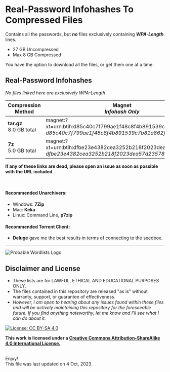 # Real-Password Infohashes To Compressed Files
Contains all the passwords, but __*no*__ files exclusively containing __*WPA-Length*__ lines.


* 27 GB Uncompressed
* Max 8 GB Compressed

 You have the option to download all the files, or get them one at a time.


## Real-Password Infohashes
*No files linked here are exclusively WPA-Length*

| Compression Method | Magnet <br> *Infohash Only* |
| --- | --- |
| __tar.gz__ <br> 8.0 GB total |  magnet:?xt=urn:btih:d85c40c7f799ae1f48c8f4b891539c7b81a862f0 <br> *d85c40c7f799ae1f48c8f4b891539c7b81a862f0* |
| __7z__ <br> 5.0 GB total | magnet:?xt=urn:btih:dfbe23e4382cea3252b218f2023dea57d2357852 <br> *dfbe23e4382cea3252b218f2023dea57d2357852* |

__If any of these links are dead, please open an issue as soon as possible with the URL included__


<br>

#### Recommended Unarchivers:
* Windows: __7Zip__
* Mac: __Keka__
* Linux: Command Line, __p7zip__

#### Recommended Torrent Client:
* __Deluge__ gave me the best results in terms of connecting to the seedbox.


***

![Probable Wordlists Logo](https://raw.githubusercontent.com/berzerk0/Probable-Wordlists/master/ProbableWordlistLogo.png)

## Disclaimer and License
 + These lists are for LAWFUL, ETHICAL AND EDUCATIONAL PURPOSES ONLY.
 + The files contained in this repository are released "as is" without warranty, support, or guarantee of effectiveness.
 + *However, I am open to hearing about any issues found within these files and will be actively maintaining this repository for the foreseeable future. If you find anything noteworthy, let me know and I'll see what I can do about it.*

 [![License: CC BY-SA 4.0](https://img.shields.io/badge/License-CC%20BY--SA%204.0-lightgrey.svg)](http://creativecommons.org/licenses/by-sa/4.0/)

 __This work is licensed under a [Creative Commons Attribution-ShareAlike 4.0 International License.](https://creativecommons.org/licenses/by-sa/4.0/)__


<br>
Enjoy!

<br>
This file was last updated on 4 Oct, 2023.
